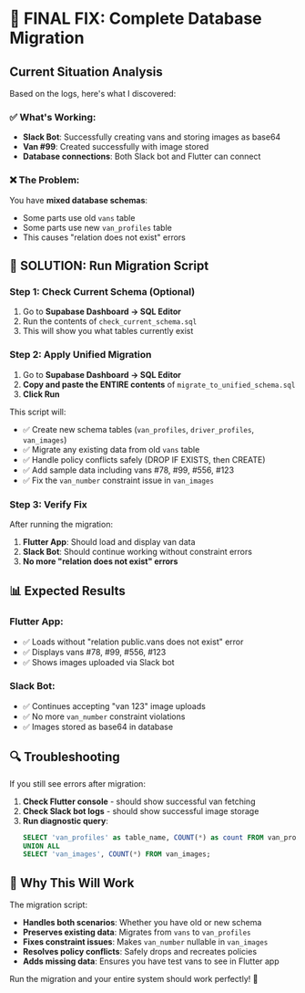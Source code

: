 # 🚀 FINAL FIX: Complete Database Migration

## Current Situation Analysis
Based on the logs, here's what I discovered:

### ✅ **What's Working:**
- **Slack Bot**: Successfully creating vans and storing images as base64
- **Van #99**: Created successfully with image stored
- **Database connections**: Both Slack bot and Flutter can connect

### ❌ **The Problem:**
You have **mixed database schemas**:
- Some parts use old `vans` table 
- Some parts use new `van_profiles` table
- This causes "relation does not exist" errors

## 🔧 **SOLUTION: Run Migration Script**

### Step 1: Check Current Schema (Optional)
1. Go to **Supabase Dashboard → SQL Editor**
2. Run the contents of `check_current_schema.sql`
3. This will show you what tables currently exist

### Step 2: Apply Unified Migration
1. Go to **Supabase Dashboard → SQL Editor**
2. **Copy and paste the ENTIRE contents** of `migrate_to_unified_schema.sql`
3. **Click Run**

This script will:
- ✅ Create new schema tables (`van_profiles`, `driver_profiles`, `van_images`)
- ✅ Migrate any existing data from old `vans` table
- ✅ Handle policy conflicts safely (DROP IF EXISTS, then CREATE)
- ✅ Add sample data including vans #78, #99, #556, #123
- ✅ Fix the `van_number` constraint issue in `van_images`

### Step 3: Verify Fix
After running the migration:

1. **Flutter App**: Should load and display van data
2. **Slack Bot**: Should continue working without constraint errors
3. **No more "relation does not exist" errors**

## 📊 **Expected Results**

### Flutter App:
- ✅ Loads without "relation public.vans does not exist" error
- ✅ Displays vans #78, #99, #556, #123
- ✅ Shows images uploaded via Slack bot

### Slack Bot:
- ✅ Continues accepting "van 123" image uploads
- ✅ No more `van_number` constraint violations
- ✅ Images stored as base64 in database

## 🔍 **Troubleshooting**

If you still see errors after migration:

1. **Check Flutter console** - should show successful van fetching
2. **Check Slack bot logs** - should show successful image storage
3. **Run diagnostic query**:
   ```sql
   SELECT 'van_profiles' as table_name, COUNT(*) as count FROM van_profiles
   UNION ALL
   SELECT 'van_images', COUNT(*) FROM van_images;
   ```

## 🎯 **Why This Will Work**

The migration script:
- **Handles both scenarios**: Whether you have old or new schema
- **Preserves existing data**: Migrates from `vans` to `van_profiles`
- **Fixes constraint issues**: Makes `van_number` nullable in `van_images`
- **Resolves policy conflicts**: Safely drops and recreates policies
- **Adds missing data**: Ensures you have test vans to see in Flutter app

Run the migration and your entire system should work perfectly! 🚀 